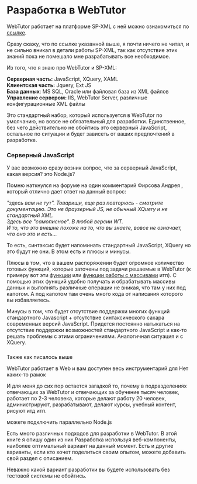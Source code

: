 # Разработка в WebTutor

WebTutor работает на платформе SP-XML с ней можно ознакомиться по [ссылке](http://docs.datex.ru/article.htm?id=5620276905286592644).

Сразу скажу, что по ссылке указанной выше, я почти ничего не читал, и не сильно вникал в детали работы SP-XML, так как отсутствие этих знаний пока не помешало мне разрабатывать все необходимое.

Из того, что я знаю про WebTutor и SP-XML:

**Серверная часть:** JavaScript, XQuery, XAML  
**Клиентская часть:** Jquery, Ext JS  
**База данных**: MS SQL, Oracle или файловая база из XML файлов  
**Управление сервером:** IIS, WebTutor Server, различные конфигурационные XML файлы

Это стандартный набор, который используется в WebTutor по умолчанию, но вовсе не обязательный для разработки. Единственное, без чего действительно не обойтись это серверный JavaScript, остальное по ситуации и будет зависеть от ваших предпочтений в разработке.

### Серверный JavaScript

У вас возможно сразу возник вопрос, что за серверный JavaScript, какая версия? это Node.js?

Помню наткнулся на форуме на один комментарий Фирсова Андрея , который отлично дает ответ на данный вопрос:

_"здесь вам не тут". Товарищи, еще раз повторюсь - смотрите документацию. Это не браузерный JS, не обычный XQuery и не стандартный XML.  
Здесь все "самописное". В любой версии WT.  
И то, что это внешне похоже на то, что вы знаете, вовсе не означает, что оно это и есть..._

То есть, синтаксис будет напоминать стандартный JavaScript, XQuery но это будут не они. В этом есть и плюсы и минусы.

Плюсы в том, что в вашем распоряжении будет огромное количество готовых функций, которые заточены под задачи решаемые в WebTutor \(к примеру вот эти [функции](http://news.websoft.ru/view_doc.html?mode=doc_type&custom_web_template_id=6180275463021353212&doc_id=6181289497353023487) или [функции работы с массивами](http://docs.datex.ru/article.htm?id=5620203358492510991) итп\). С помощью этих функций удобно получать и обрабатывать массивы данных и выполнять различные операции не вникая, что там у них под капотом. А под капотом там очень много кода от написания которого вы избавляетесь.

Минусы в том, что будет отсутствие поддержки многих функций стандартного Javascript + отсутствие синтаксического сахара современных версий JavaScript. Придется постоянно натыкаться на отсутствие поддержки возможностей стандартного JavaScript и как-то решать проблемы с этими ограничениями. Аналогичная ситуация и с XQuery.



### 

Также как писалось выше

WebTutor работает в Web и вам доступен весь инструментарий для Нет каких-то рамок

И для меня до сих пор остается загадкой то,  почему в подразделениях отвечающих за WebTutor и отвечающих за обучение тысяч человек, работает по 2-3 человека, которые делают работу 20 человек, администрируют, разрабатывают, делают курсы, учебный контент, рисуют итд итп.

можете подключить параллельно Node.js

Есть много различных подходов для разработки в WebTutor. В этой книге я опишу один из них Разработка используя веб-компоненты, наиболее оптимальный вариант на данный момент. Есть и другие варианты, если кто хочет поделиться своим опытом, можете добавить свой раздел с описанием.

Неважно какой вариант разработки вы будете использовать без тестовой системы не обойтись.

